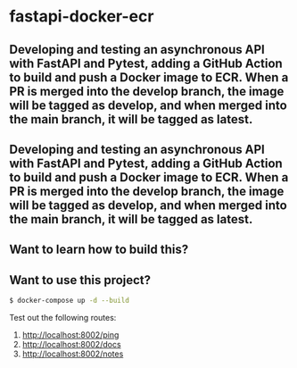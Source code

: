 
# fastapi-docker-ecr

## Developing and testing an asynchronous API with FastAPI and Pytest, adding a GitHub Action to build and push a Docker image to ECR. When a PR is merged into the develop branch, the image will be tagged as develop, and when merged into the main branch, it will be tagged as latest.


## Developing and testing an asynchronous API with FastAPI and Pytest, adding a GitHub Action to build and push a Docker image to ECR. When a PR is merged into the develop branch, the image will be tagged as develop, and when merged into the main branch, it will be tagged as latest.


## Want to learn how to build this?


## Want to use this project?


```sh
$ docker-compose up -d --build
```

Test out the following routes:

1. [http://localhost:8002/ping](http://localhost:8002/ping)
1. [http://localhost:8002/docs](http://localhost:8002/docs)
1. [http://localhost:8002/notes](http://localhost:8002/notes)

